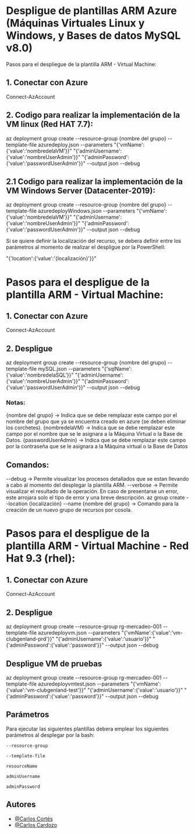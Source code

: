 
# Despligue de plantillas ARM Azure (Máquinas Virtuales Linux y Windows, y Bases de datos MySQL  v8.0)

Pasos para el despliegue de la plantilla ARM - Virtual Machine:

## 1. Conectar con Azure

Connect-AzAccount

## 2. Codigo para realizar la implementación de la VM linux (Red HAT 7.7):

az deployment group create --resource-group {nombre del grupo} --template-file azuredeploy.json --parameters "{'vmName':{'value':'nombredelaVM'}}" "{'adminUsername':{'value':'nombreUserAdmin'}}" "{'adminPassword':{'value':'passwordUserAdmin'}}"  --output json --debug

## 2.1 Codigo para realizar la implementación de la VM Windows Server (Datacenter-2019):

az deployment group create --resource-group {nombre del grupo} --template-file azuredeployWindows.json --parameters "{'vmName':{'value':'nombredelaVM'}}" "{'adminUsername':{'value':'nombreUserAdmin'}}" "{'adminPassword':{'value':'passwordUserAdmin'}}"  --output json --debug

Si se quiere definir la localización del recurso, se debera definir entre los parámetros al momento de realizar el despligue por la PowerShell:

"{'location':{'value':'{localización}'}}"

# Pasos para el despligue de la plantilla ARM - Virtual Machine:

## 1. Conectar con Azure

Connect-AzAccount

## 2. Despligue 
az deployment group create --resource-group {nombre del grupo} --template-file mySQL.json --parameters "{'sqlName':{'value':'nombredelaSQL'}}"  "{'adminUsername':{'value':'nombreUserAdmin'}}" "{'adminPassword':{'value':'passwordUserAdmin'}}"  --output json --debug

### Notas:

{nombre del grupo} ->  Indica que se debe remplazar este campo por el nombre del grupo que ya se encuentra creado en azure (se deben eliminar los corchetes).
{nombredelaVM} -> Indica que se debe remplazar este campo por el nombre que se le asignara a la Máquina Virtual o la Base de Datos.
{passwordUserAdmin} -> Indica que se debe remplazar este campo por la contraseña que se le asignara a la Máquina virtual o la Base de Datos

## Comandos: 

--debug -> Permite visualizar los procesos detallados que se estan llevando a cabo al momento del desplegar la plantilla ARM.
--verbose -> Permite visualizar el resultado de la operación. En caso de presentarse un error, este arrojara solo el tipo de error y una breve descripción.
az group create --location {localización} --name  {nombre del grupo} -> Comando para la creación de un nuevo grupo de recursos por cosola.

# Pasos para el despligue de la plantilla ARM - Virtual Machine - Red Hat 9.3 (rhel):

## 1. Conectar con Azure

Connect-AzAccount

## 2. Despligue 

az deployment group create --resource-group rg-mercadeo-001 --template-file azuredeployvm.json --parameters "{'vmName':{'value':'vm-clubgenland-prd'}}" "{'adminUsername':{'value':'usuario'}}" "{'adminPassword':{'value':'password'}}" --output json --debug 

## Despligue VM de pruebas
az deployment group create --resource-group rg-mercadeo-001 --template-file azuredeployvmtest.json --parameters "{'vmName':{'value':'vm-clubgenland-test'}}" "{'adminUsername':{'value':'usuario'}}" "{'adminPassword':{'value':'password'}}" --output json --debug


## Parámetros

Para ejecutar las siguientes plantillas debera emplear los siguientes parámetros al desplegar por la bash:

`--resource-group`

`--template-file`

`resourceName`

`adminUsername`

`adminPassword`


## Autores

- [@Carlos Cortés](https://github.com/CarlosCortesV)
- [@Carlos Cardozo]()

